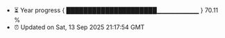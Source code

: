 - ⏳ Year progress { █████████████████████▁▁▁▁▁▁▁▁▁ } 70.11 %
- ⏰ Updated on Sat, 13 Sep 2025 21:17:54 GMT

